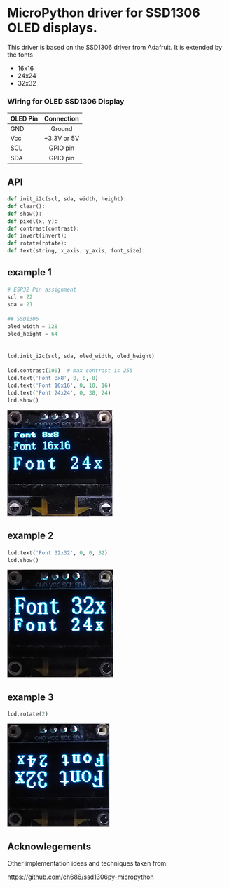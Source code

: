 # MicroPython driver for SSD1306 OLED displays.

This driver is based on the SSD1306 driver from Adafruit. It is extended by the fonts
* 16x16
* 24x24
* 32x32

### Wiring for OLED SSD1306 Display
| OLED Pin       | Connection           | 
| ------------- |:-------------:| 
| GND     | Ground| 
| Vcc     | +3.3V or 5V      |  
| SCL | GPIO pin      |  
| SDA | GPIO pin      | 

## API
```python
def init_i2c(scl, sda, width, height):
def clear():
def show():
def pixel(x, y):
def contrast(contrast):
def invert(invert):
def rotate(rotate):
def text(string, x_axis, y_axis, font_size):
```

## example 1
```python
# ESP32 Pin assignment
scl = 22
sda = 21

## SSD1306
oled_width = 128
oled_height = 64


lcd.init_i2c(scl, sda, oled_width, oled_height)

lcd.contrast(100)  # max contrast is 255
lcd.text('Font 8x8', 0, 0, 8)
lcd.text('Font 16x16', 0, 10, 16)
lcd.text('Font 24x24', 0, 30, 24)
lcd.show()
```
![example 1](https://github.com/Feinmechaniker/micropython/blob/main/drivers/ssd1306/image/figure_1.png)

## example 2
```python
lcd.text('Font 32x32', 0, 0, 32)
lcd.show()
```
![example 2](https://github.com/Feinmechaniker/micropython/blob/main/drivers/ssd1306/image/figure_2.png)

## example 3
```python
lcd.rotate(2)
```
![example 3](https://github.com/Feinmechaniker/micropython/blob/main/drivers/ssd1306/image/figure_3.png)

## Acknowlegements

Other implementation ideas and techniques taken from:

https://github.com/ch686/ssd1306py-micropython

